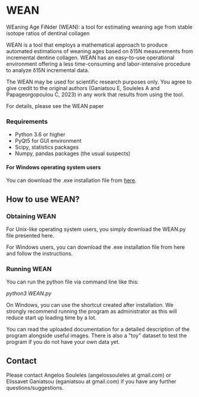 # WEAN
 WEaning Age FiNder (WEAN): a tool for estimating weaning age from stable isotope ratios of dentinal collagen

WEAN is a tool that employs a mathematical approach to produce automated estimations of weaning ages based on δ15N measurements from incremental dentine collagen. WEAN has an easy-to-use operational environment offering a less time-consuming and labor-intensive procedure to analyze δ15N incremental data.

The WEAN may be used for scientific research purposes only. You agree to give credit to the original authors (Ganiatsou E, Souleles A and Papageorgopoulou C, 2023) in any work that results from using the tool.

For details, please see the WEAN paper


### Requirements

* Python 3.6 or higher
* PyQt5 for GUI environment
* Scipy, statistics packages
* Numpy, pandas packages (the usual suspects)

#### For Windows operating system users
You can download the .exe installation file from [here](https://www.dropbox.com/s/9nrhtnil2qxmd4s/WEAN_installer.exe?dl=0).


## How to use WEAN?


### Obtaining WEAN

For Unix-like operating system users, you simply download the WEAN.py file presented here.

For Windows users, you can download the .exe installation file from here and follow the instructions.

### Running WEAN

You can run the python file via command line like this:

*python3 WEAN.py*

On Windows, you can use the shortcut created after installation. We strongly recommend running the program as administrator as this will reduce start up loading time by a lot.


You can read the uploaded documentation for a detailed description of the program alongside useful images. There is also a "toy" dataset to test the program if you do not have your own data yet.

## Contact


Please contact Angelos Souleles (angelossouleles at gmail.com) or Elissavet Ganiatsou (eganiatsou at gmail.com) if you have any further questions/suggestions.
